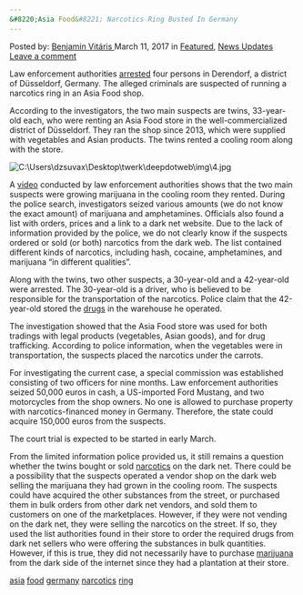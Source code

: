 ```yaml
---
&#8220;Asia Food&#8221; Narcotics Ring Busted In Germany
---
```

<article class="post-listing post-18572 post type-post status-publish format-standard has-post-thumbnail hentry 
 tag-asia tag-busted tag-food tag-germany tag-narcotics tag-ring">
<div class="post-inner">
<span>Posted by: <a href="https://www.deepdotweb.com/author/benjaminvi/" title="">Benjamin Vitáris </a></span>
<span>March 11, 2017</span>
<span>in <a href="https://www.deepdotweb.com/category/deepdot-news/" rel="category tag">Featured</a>, <a href="https://www.deepdotweb.com/category/news-updates/" rel="category tag">News Updates</a></span>
<span><a href="https://www.deepdotweb.com/2017/03/11/asia-food-narcotics-ring-busted-germany/#respond">Leave a comment</a></span>


<p>Law enforcement authorities <a href="http://www.report-d.de/Duesseldorf/Blaulicht/Erfolg-fuer-Duesseldorfer-Drogenfahnder-Zwillingsbrueder-sollen-mit-Asia-Gemuese-und-Rauschgift-gehandelt-haben-72531">arrested</a> four persons in Derendorf, a district of Düsseldorf, Germany. The alleged criminals are suspected of running a narcotics ring in an Asia Food shop.</p>
<p>According to the investigators, the two main suspects are twins, 33-year-old each, who were renting an Asia Food store in the well-commercialized district of Düsseldorf. They ran the shop since 2013, which were supplied with vegetables and Asian products. The twins rented a cooling room along with the store.</p>
<p><img class="wp-image-18579 aligncenter" src="/imgs/2017/03/c-users-dzsuvax-desktop-twerk-deepdotweb-img-4-jp.jpeg" alt="C:\Users\dzsuvax\Desktop\twerk\deepdotweb\img\4.jpg" srcset="/imgs/2017/03/c-users-dzsuvax-desktop-twerk-deepdotweb-img-4-jp.jpeg 500w, /imgs/2017/03/c-users-dzsuvax-desktop-twerk-deepdotweb-img-4-jp-300x180.jpeg 300w" sizes="(max-width: 500px) 100vw, 500px" /></p>
<p>A <a href="https://www.youtube.com/watch?v=FiSDNKbNxU0">video</a> conducted by law enforcement authorities shows that the two main suspects were growing marijuana in the cooling room they rented. During the police search, investigators seized various amounts (we do not know the exact amount) of marijuana and amphetamines. Officials also found a list with orders, prices and a link to a dark net website. Due to the lack of information provided by the police, we do not clearly know if the suspects ordered or sold (or both) narcotics from the dark web. The list contained different kinds of narcotics, including hash, cocaine, amphetamines, and marijuana “in different qualities”.</p>
<p>Along with the twins, two other suspects, a 30-year-old and a 42-year-old were arrested. The 30-year-old is a driver, who is believed to be responsible for the transportation of the narcotics. Police claim that the 42-year-old stored the <a href="https://www.deepdotweb.com/tag/drugs/">drugs</a> in the warehouse he operated.</p>
<p>The investigation showed that the Asia Food store was used for both tradings with legal products (vegetables, Asian goods), and for drug trafficking. According to police information, when the vegetables were in transportation, the suspects placed the narcotics under the carrots.</p>
<p>For investigating the current case, a special commission was established consisting of two officers for nine months. Law enforcement authorities seized 50,000 euros in cash, a US-imported Ford Mustang, and two motorcycles from the shop owners. No one is allowed to purchase property with narcotics-financed money in Germany. Therefore, the state could acquire 150,000 euros from the suspects.</p>
<p>The court trial is expected to be started in early March.</p>
<p>From the limited information police provided us, it still remains a question whether the twins bought or sold <a href="https://www.deepdotweb.com/tag/narcotics/">narcotics</a> on the dark net. There could be a possibility that the suspects operated a vendor shop on the dark web selling the marijuana they had grown in the cooling room. The suspects could have acquired the other substances from the street, or purchased them in bulk orders from other dark net vendors, and sold them to customers on one of the marketplaces. However, if they were not vending on the dark net, they were selling the narcotics on the street. If so, they used the list authorities found in their store to order the required drugs from dark net sellers who were offering the substances in bulk quantities. However, if this is true, they did not necessarily have to purchase <a href="https://www.deepdotweb.com/tag/marijuana/">marijuana</a> from the dark side of the internet since they had a plantation at their store.</p>
</div>
<a href="https://www.deepdotweb.com/tag/asia/" rel="tag">asia</a>  <a href="https://www.deepdotweb.com/tag/food/" rel="tag">food</a> <a href="https://www.deepdotweb.com/tag/germany/" rel="tag">germany</a> <a href="https://www.deepdotweb.com/tag/narcotics/" rel="tag">narcotics</a> <a href="https://www.deepdotweb.com/tag/ring/" rel="tag">ring</a></span> <span style="display:none" class="updated">2017-03-11<a href="https://www.deepdotweb.com/author/benjaminvi/" title="Posts by Benjamin Vitáris" rel="author">Benjamin Vitáris</a></strong></div>

